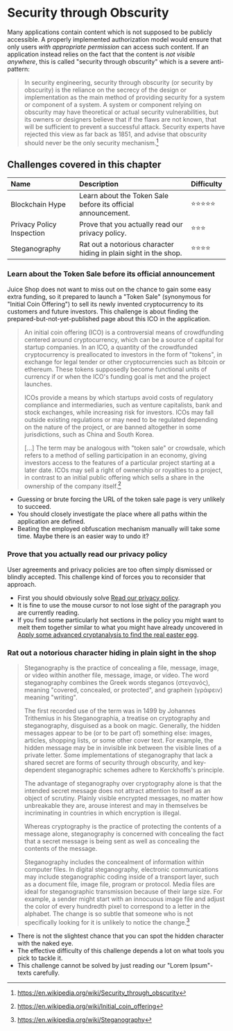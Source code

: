 # Security through Obscurity

Many applications contain content which is not supposed to be publicly
accessible. A properly implemented authorization model would ensure that
only users _with appropriate permission_ can access such content. If an
application instead relies on the fact that the content is _not visible
anywhere_, this is called "security through obscurity" which is a severe
anti-pattern:

> In security engineering, security through obscurity (or security by
> obscurity) is the reliance on the secrecy of the design or
> implementation as the main method of providing security for a system
> or component of a system. A system or component relying on obscurity
> may have theoretical or actual security vulnerabilities, but its
> owners or designers believe that if the flaws are not known, that will
> be sufficient to prevent a successful attack. Security experts have
> rejected this view as far back as 1851, and advise that obscurity
> should never be the only security mechanism.[^1]

## Challenges covered in this chapter

| Name                      | Description                                                      | Difficulty |
|:--------------------------|:-----------------------------------------------------------------|:-----------|
| Blockchain Hype           | Learn about the Token Sale before its official announcement.     | ⭐⭐⭐⭐⭐    |
| Privacy Policy Inspection | Prove that you actually read our privacy policy.                 | ⭐⭐⭐       |
| Steganography             | Rat out a notorious character hiding in plain sight in the shop. | ⭐⭐⭐⭐     |

### Learn about the Token Sale before its official announcement

Juice Shop does not want to miss out on the chance to gain some easy
extra funding, so it prepared to launch a "Token Sale" (synonymous for
"Initial Coin Offering") to sell its newly invented cryptocurrency to
its customers and future investors. This challenge is about finding the
prepared-but-not-yet-published page about this ICO in the application.

> An initial coin offering (ICO) is a controversial means of
> crowdfunding centered around cryptocurrency, which can be a source of
> capital for startup companies. In an ICO, a quantity of the
> crowdfunded cryptocurrency is preallocated to investors in the form of
> "tokens", in exchange for legal tender or other cryptocurrencies such
> as bitcoin or ethereum. These tokens supposedly become functional
> units of currency if or when the ICO's funding goal is met and the
> project launches.
>
> ICOs provide a means by which startups avoid costs of regulatory
> compliance and intermediaries, such as venture capitalists, bank and
> stock exchanges, while increasing risk for investors. ICOs may fall
> outside existing regulations or may need to be regulated depending on
> the nature of the project, or are banned altogether in some
> jurisdictions, such as China and South Korea.
>
> \[...\] The term may be analogous with "token sale" or crowdsale,
> which refers to a method of selling participation in an economy,
> giving investors access to the features of a particular project
> starting at a later date. ICOs may sell a right of ownership or
> royalties to a project, in contrast to an initial public offering
> which sells a share in the ownership of the company itself.[^2]

* Guessing or brute forcing the URL of the token sale page is very
  unlikely to succeed.
* You should closely investigate the place where all paths within the
  application are defined.
* Beating the employed obfuscation mechanism manually will take some
  time. Maybe there is an easier way to undo it?

### Prove that you actually read our privacy policy

User agreements and privacy policies are too often simply dismissed or
blindly accepted. This challenge kind of forces you to reconsider that
approach.

* First you should obviously solve
  [Read our privacy policy](miscellaneous.md#read-our-privacy-policy).
* It is fine to use the mouse cursor to not lose sight of the paragraph
  you are currently reading.
* If you find some particularly hot sections in the policy you might
  want to melt them together similar to what you might have already
  uncovered in
  [Apply some advanced cryptanalysis to find the real easter egg](cryptographic-issues.md#apply-some-advanced-cryptanalysis-to-find-the-real-easter-egg).

### Rat out a notorious character hiding in plain sight in the shop

> Steganography is the practice of concealing a file, message, image, or
> video within another file, message, image, or video. The word
> steganography combines the Greek words steganos (στεγανός), meaning
> "covered, concealed, or protected", and graphein (γράφειν) meaning
> "writing".
>
> The first recorded use of the term was in 1499 by Johannes Trithemius
> in his Steganographia, a treatise on cryptography and steganography,
> disguised as a book on magic. Generally, the hidden messages appear to
> be (or to be part of) something else: images, articles, shopping
> lists, or some other cover text. For example, the hidden message may
> be in invisible ink between the visible lines of a private letter.
> Some implementations of steganography that lack a shared secret are
> forms of security through obscurity, and key-dependent steganographic
> schemes adhere to Kerckhoffs's principle.
>
> The advantage of steganography over cryptography alone is that the
> intended secret message does not attract attention to itself as an
> object of scrutiny. Plainly visible encrypted messages, no matter how
> unbreakable they are, arouse interest and may in themselves be
> incriminating in countries in which encryption is illegal.
>
> Whereas cryptography is the practice of protecting the contents of a
> message alone, steganography is concerned with concealing the fact
> that a secret message is being sent as well as concealing the contents
> of the message.
>
> Steganography includes the concealment of information within computer
> files. In digital steganography, electronic communications may include
> steganographic coding inside of a transport layer, such as a document
> file, image file, program or protocol. Media files are ideal for
> steganographic transmission because of their large size. For example,
> a sender might start with an innocuous image file and adjust the color
> of every hundredth pixel to correspond to a letter in the alphabet.
> The change is so subtle that someone who is not specifically looking
> for it is unlikely to notice the change.[^3]

* There is not the slightest chance that you can spot the hidden
  character with the naked eye.
* The effective difficulty of this challenge depends a lot on what tools
  you pick to tackle it.
* This challenge cannot be solved by just reading our "Lorem
  Ipsum"-texts carefully.

[^1]: https://en.wikipedia.org/wiki/Security_through_obscurity
[^2]: https://en.wikipedia.org/wiki/Initial_coin_offering
[^3]: https://en.wikipedia.org/wiki/Steganography